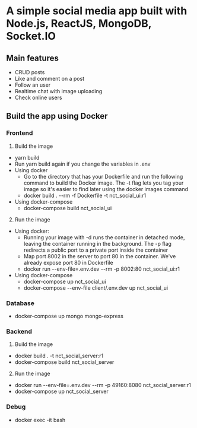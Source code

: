 # A simple social media app built with Node.js, ReactJS, MongoDB, Socket.IO
## Main features
- CRUD posts
- Like and comment on a post
- Follow an user
- Realtime chat with image uploading
- Check online users

## Build the app using Docker
### Frontend
1. Build the image
- yarn build
- Run yarn build again if you change the variables in .env
- Using docker
    + Go to the directory that has your Dockerfile and run the following command to build the Docker image. The -t flag lets you tag your image so it's easier to find later using the docker images command
    + docker build . --rm -f Dockerfile -t nct_social_ui:r1
- Using docker-compose
    + docker-compose build nct_social_ui
2. Run the image
- Using docker:
    + Running your image with -d runs the container in detached mode, leaving the container running in the background. The -p flag redirects a public port to a private port inside the container
    + Map port 8002 in the server to port 80 in the container. We've already expose port 80 in Dockerfile
    + docker run --env-file=.env.dev --rm -p 8002:80 nct_social_ui:r1
- Using docker-compose
    + docker-compose up nct_social_ui
    + docker-compose --env-file client/.env.dev up nct_social_ui
### Database
- docker-compose up mongo mongo-express
### Backend
1. Build the image
- docker build . -t nct_social_server:r1
- docker-compose build nct_social_server
2. Run the image
- docker run --env-file=.env.dev --rm -p 49160:8080 nct_social_server:r1
- docker-compose up nct_social_server
### Debug
- docker exec -it <mycontainer> bash
